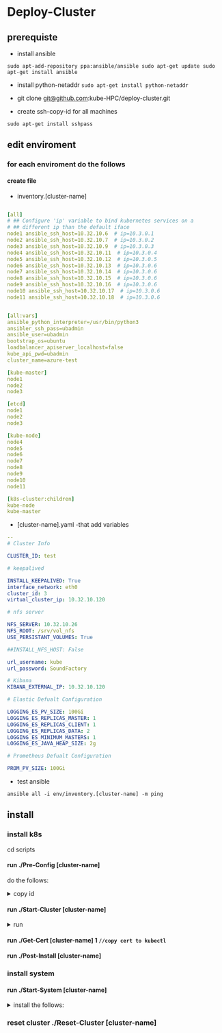 # Deploy-Cluster

## prerequiste
- install ansible 
```
sudo apt-add-repository ppa:ansible/ansible sudo apt-get update sudo apt-get install ansible

```
- install python-netaddr
 ``
 sudo apt-get install python-netaddr
``
- git clone  git@github.com:kube-HPC/deploy-cluster.git

- create ssh-copy-id  for all machines 
``` 
sudo apt-get install sshpass
```

## edit enviroment 
 ### for each enviroment do the follows
#### create file 
- inventory.[cluster-name]
```yaml

[all]
# ## Configure 'ip' variable to bind kubernetes services on a
# ## different ip than the default iface
node1 ansible_ssh_host=10.32.10.6  # ip=10.3.0.1
node2 ansible_ssh_host=10.32.10.7  # ip=10.3.0.2
node3 ansible_ssh_host=10.32.10.9  # ip=10.3.0.3
node4 ansible_ssh_host=10.32.10.11  # ip=10.3.0.4
node5 ansible_ssh_host=10.32.10.12  # ip=10.3.0.5
node6 ansible_ssh_host=10.32.10.13  # ip=10.3.0.6
node7 ansible_ssh_host=10.32.10.14  # ip=10.3.0.6
node8 ansible_ssh_host=10.32.10.15  # ip=10.3.0.6
node9 ansible_ssh_host=10.32.10.16  # ip=10.3.0.6
node10 ansible_ssh_host=10.32.10.17  # ip=10.3.0.6
node11 ansible_ssh_host=10.32.10.18  # ip=10.3.0.6


[all:vars]
ansible_python_interpreter=/usr/bin/python3
ansibler_ssh_pass=ubadmin
ansible_user=ubadmin
bootstrap_os=ubuntu
loadbalancer_apiserver_localhost=false
kube_api_pwd=ubadmin
cluster_name=azure-test

[kube-master]
node1
node2
node3

[etcd]
node1
node2
node3

[kube-node]
node4
node5
node6
node7
node8
node9
node10
node11

[k8s-cluster:children]
kube-node
kube-master

```

- [cluster-name].yaml   -that add variables   

``` yaml 
-- 
# Cluster Info

CLUSTER_ID: test 

# keepalived 

INSTALL_KEEPALIVED: True
interface_network: eth0
cluster_id: 3
virtual_cluster_ip: 10.32.10.120

# nfs server 

NFS_SERVER: 10.32.10.26
NFS_ROOT: /srv/vol_nfs
USE_PERSISTANT_VOLUMES: True

##INSTALL_NFS_HOST: False

url_username: kube
url_password: SoundFactory

# Kibana 
KIBANA_EXTERNAL_IP: 10.32.10.120

# Elastic Defualt Configuration 

LOGGING_ES_PV_SIZE: 100Gi
LOGGING_ES_REPLICAS_MASTER: 1
LOGGING_ES_REPLICAS_CLIENT: 1
LOGGING_ES_REPLICAS_DATA: 2
LOGGING_ES_MINIMUM_MASTERS: 1
LOGGING_ES_JAVA_HEAP_SIZE: 2g

# Prometheus Defualt Configuration

PROM_PV_SIZE: 100Gi

```
- test ansible 
```
ansible all -i env/inventory.[cluster-name] -m ping
```


## install 
### install k8s
cd scripts
#### run ./Pre-Config [cluster-name]
do the follows:
<details>
  <summary>copy id</summary>
  <p>copy id for all the cluster nodes</p>
  <p>install ntp nfs-common</p>
</details>



#### run ./Start-Cluster [cluster-name]

<details>
  <summary>run</summary>
    <p>run kubespary</p>
</details>

#### run ./Get-Cert [cluster-name] 1 ```//copy cert to kubectl```
#### run ./Post-Install [cluster-name]


### install system

#### run ./Start-System [cluster-name] 

<details>
  <summary>install the follows:</summary>
   <p>weave</p>
   <p>elf (fluentd)</p>
   <p>promethueus</p>
</details>



### reset cluster  ./Reset-Cluster [cluster-name]




